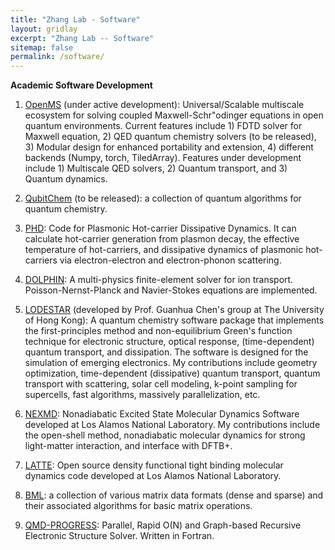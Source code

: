 ```yaml
---
title: "Zhang Lab - Software"
layout: gridlay
excerpt: "Zhang Lab -- Software"
sitemap: false
permalink: /software/
---
```


<style>
img{
  border-radius: 10px;
}
.col-md-3 {
  margin-top:10px;
  margin-bottom:10px;
  padding:0px;
  display:block;
  overflow:hidden;
  text-align:center;
  display: table-cell;
  background: white;
  border-radius: 20px;
  height: auto;
}
iframe {
  margin:0;
  padding:0;
  width: 175px;
  display: inline;
  vertical-align: middle;
}
</style>

<b> Academic Software Development </b>

1. <a href="https://github.com/lanl/OpenMS">OpenMS</a> (under active development): Universal/Scalable multiscale ecosystem for solving coupled Maxwell-Schr\"odinger equations in open quantum environments. Current features include 1) FDTD solver for Maxwell equation, 2) QED quantum chemistry solvers (to be released), 3) Modular design for enhanced portability and extension, 4) different backends (Numpy, torch, TiledArray). Features under development include 1) Multiscale QED solvers, 2) Quantum transport, and 3) Quantum dynamics. 

1. <a href="">QubitChem</a> (to be released): a collection of quantum algorithms for quantum chemistry.

1. <a href="https://github.com/ares201005/phd.git">PHD</a>:  Code for Plasmonic Hot-carrier Dissipative Dynamics. It can calculate hot-carrier generation from plasmon decay, the effective temperature of hot-carriers, and dissipative dynamics of plasmonic hot-carriers via electron-electron and electron-phonon scattering. 

1. <a href="https://github.com/ares201005/dolphin">DOLPHIN</a>: A multi-physics finite-element solver for ion transport. Poisson-Nernst-Planck and Navier-Stokes equations are implemented.

1. <a href="http://yangtze.hku.hk/home/software.php">LODESTAR</a> (developed by Prof. Guanhua Chen's group at The University of Hong Kong): A quantum chemistry software package that implements the first-principles method and non-equilibrium Green's function technique for electronic structure, optical response, (time-dependent) quantum transport, and dissipation. The software is designed for the simulation of emerging electronics. My contributions include geometry optimization, time-dependent (dissipative) quantum transport, quantum transport with scattering, solar cell modeling, k-point sampling for supercells, fast algorithms, massively parallelization, etc.

1. <a href="https://github.com/lanl/NEXMD">NEXMD</a>: Nonadiabatic Excited State Molecular Dynamics Software developed at Los Alamos National Laboratory. My contributions include the open-shell method, nonadiabatic molecular dynamics for strong light-matter interaction, and interface with DFTB+.

1. <a href="https://github.com/lanl/LATTE">LATTE</a>: Open source density functional tight binding molecular dynamics code developed at Los Alamos National Laboratory.

1. <a href="https://github.com/lanl/bml">BML</a>: a collection of various matrix data formats (dense and sparse) and their associated algorithms for basic matrix operations.

1. <a href="https://github.com/lanl/qmd-progress">QMD-PROGRESS</a>: Parallel, Rapid O(N) and Graph-based Recursive Electronic Structure Solver. Written in Fortran.

<!--
{% for res in site.data.softwarelist %}

{% if res.highlight == 1 %}

<div class="row">

<div class="col-sm-12 clearfix">
 <div class="well">
  <h4><b>{{ res.title }}</b></h4>
  <h5> {{ res.short }}</h5>
  <img src="{{ site.url }}{{ site.baseurl }}/images/slider/{{ res.image }}" class="img-responsive" width="45%" style="float: left" />
  <p>{{ res.description }}</p>
  <p>{{ res.description2 }}</p>
 </div>
</div>

</div>

{% endif %}
{% endfor %}
-->

<p> &nbsp; </p>





